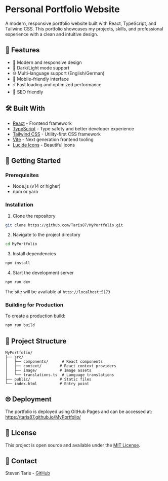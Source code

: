 # Personal Portfolio Website

A modern, responsive portfolio website built with React, TypeScript, and Tailwind CSS. This portfolio showcases my projects, skills, and professional experience with a clean and intuitive design.

## 🌟 Features

- 🎨 Modern and responsive design
- 🌙 Dark/Light mode support
- 🌐 Multi-language support (English/German)
- 📱 Mobile-friendly interface
- ⚡ Fast loading and optimized performance
- 🎯 SEO friendly

## 🛠️ Built With

- [React](https://reactjs.org/) - Frontend framework
- [TypeScript](https://www.typescriptlang.org/) - Type safety and better developer experience
- [Tailwind CSS](https://tailwindcss.com/) - Utility-first CSS framework
- [Vite](https://vitejs.dev/) - Next generation frontend tooling
- [Lucide Icons](https://lucide.dev/) - Beautiful icons

## 🚀 Getting Started

### Prerequisites

- Node.js (v14 or higher)
- npm or yarn

### Installation

1. Clone the repository
```bash
git clone https://github.com/Taris87/MyPortfolio.git
```

2. Navigate to the project directory
```bash
cd MyPortfolio
```

3. Install dependencies
```bash
npm install
```

4. Start the development server
```bash
npm run dev
```

The site will be available at `http://localhost:5173`

### Building for Production

To create a production build:
```bash
npm run build
```

## 📁 Project Structure

```
MyPortfolio/
├── src/
│   ├── components/      # React components
│   ├── context/        # React context providers
│   ├── image/          # Image assets
│   └── translations.ts  # Language translations
├── public/             # Static files
└── index.html          # Entry point
```

## 🌐 Deployment

The portfolio is deployed using GitHub Pages and can be accessed at: https://taris87.github.io/MyPortfolio/

## 📝 License

This project is open source and available under the [MIT License](LICENSE).

## 📧 Contact

Steven Taris - [GitHub](https://github.com/Taris87)
